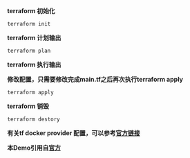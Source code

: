 **terraform 初始化**
```
terraform init
```


**terraform 计划输出**
```
terraform plan
```


**terraform 执行输出**


**修改配置，只需要修改完成main.tf之后再次执行terraform apply**
```
terraform apply
```

**terraform 销毁**
```
terraform destory
```

**有关tf docker provider 配置，可以参考[官方链接](https://www.terraform.io/docs/providers/docker/index.html)**


**本Demo引用自[官方](https://learn.hashicorp.com/terraform/getting-started/install)**
